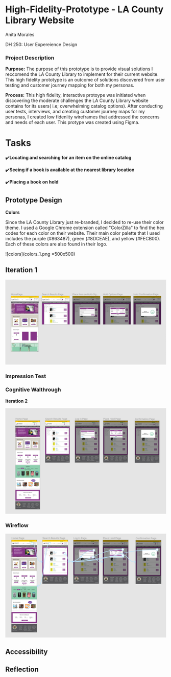 # High-Fidelity-Prototype - LA County Library Website
Anita Morales

DH 250: User Expereience Design

### Project Description ###
**Purpose:** The purpose of this prototype is to provide visual solutions I reccomend the LA County Library to implement for their current website. This high fidelity prototype is an outcome of solutions discovered from user testing and customer journey mapping for both my personas.

**Process:** This high fidelity, interactive protoype was initiated when discovering the moderate challenges the LA County Library website contains for its users( i.e; overwhelming catalog options). After conducting user tests, interviews, and creating customer journey maps for my personas, I created low fidenlity wireframes that addressed the concerns and needs of each user. This protype was created using Figma.

# Tasks #
:heavy_check_mark:**Locating and searching for an item on the online catalog**

:heavy_check_mark:**Seeing if a book is available at the nearest library location**

:heavy_check_mark:**Placing a book on hold**

## Prototype Design ##
**Colors**

Since the LA County Library just re-branded, I decided to re-use their color theme. I used a Google Chrome extension called "ColorZilla" to find the hex codes for each color on their website. Their main color palette that I used includes the purple (#863487), green (#8DCEAE), and yellow (#FECB00). Each of these colors are also found in their logo.

![colors](colors_1.png =500x500)

## Iteration 1 ##

![Iteration 1](Iteration_1.png)

### Impression Test ### 


### Cognitive Walthrough ###

**Iteration 2**

![Iteration 2](Final_version.png)

### Wireflow ###

![Wireflow](Wireflow.png)

## Accessibility ##

## Reflection ##
